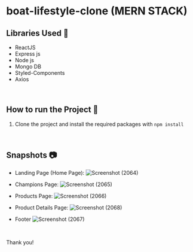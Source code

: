 # boat-lifestyle-clone (MERN STACK)

## Libraries Used 🌟

- ReactJS
- Express js
- Node js
- Mongo DB
- Styled-Components
- Axios

<br>

## How to run the Project 🤖

1. Clone the project and install the required packages with `npm install`

<br>

## Snapshots 📷

- Landing Page (Home Page):
  ![Screenshot (2064)](https://user-images.githubusercontent.com/108898197/213984308-c8a2761b-7000-45c1-97f1-b87dd7187732.png)

- Champions Page:
  ![Screenshot (2065)](https://user-images.githubusercontent.com/108898197/213984557-ebbb783c-bac6-4d4d-ac48-98aceb6394b2.png)
 
- Products Page:
 ![Screenshot (2066)](https://user-images.githubusercontent.com/108898197/213984656-b3c47d45-4c31-4638-8f25-78d1ac9a509e.png)

- Product Details Page:
  ![Screenshot (2068)](https://user-images.githubusercontent.com/108898197/213984696-626d8591-5bd6-4b9a-8f0a-9985df366106.png)

- Footer 
![Screenshot (2067)](https://user-images.githubusercontent.com/108898197/213984752-5cdbe678-098a-46c8-8ffd-3980bebe9210.png)


<br>

Thank you!

